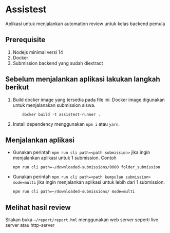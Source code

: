 # Assistest
Aplikasi untuk menjalankan automation review untuk kelas backend pemula

## Prerequisite
1. Nodejs minimal versi 14
2. Docker
3. Submission backend yang sudah diextract

## Sebelum menjalankan aplikasi lakukan langkah berikut
1. Build docker image yang tersedia pada file ini. Docker image digunakan untuk menjalanakan submission siswa.
    ```
        docker build -t assistest-runner . 
    ```
2. Install dependency menggunakan `npm i` atau `yarn`.

## Menjalankan aplikasi
- Gunakan perintah `npm run cli path=<path submission>` jika ingin menjalankan aplikasi untuk 1 submission. Contoh
  ```
  npm run cli path=~/downloaded-submissions/0000 folder_submission
  ```
  
- Gunakan perintah `npm run cli path=<path kumpulan submission> mode=multi` jika ingin menjalankan aplikasi untuk lebih dari 1 submission.
  ```
  npm run cli path=~/downloaded-submissions/ mode=multi
  ```
  
## Melihat hasil review
Silakan buka `~/report/report.hml` menggunakan web server seperti live server atau http-server


